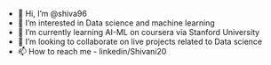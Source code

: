 - 👋 Hi, I’m @shiva96
- 👀 I’m interested in Data science and machine learning 
- 🌱 I’m currently learning AI-ML on coursera via Stanford University
- 💞️ I’m looking to collaborate on live projects related to Data science
- 📫 How to reach me - linkedin/Shivani20

<!---
shiva96/shiva96 is a ✨ special ✨ repository because its `README.md` (this file) appears on your GitHub profile.
You can click the Preview link to take a look at your changes.
--->
